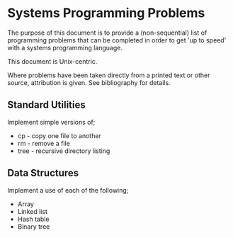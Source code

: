 Systems Programming Problems 
============================

The purpose of this document is to provide a (non-sequential) list of
programming problems that can be completed in order to get 'up to speed' with a
systems programming language.

This document is Unix-centric.

Where problems have been taken directly from a printed text or other source,
attribution is given. See bibliography for details.

Standard Utilities
-------------------

Implement simple versions of;

* cp - copy one file to another
* rm - remove a file
* tree - recursive directory listing

Data Structures 
---------------

Implement a use of each of the following;

* Array
* Linked list
* Hash table
* Binary tree  
